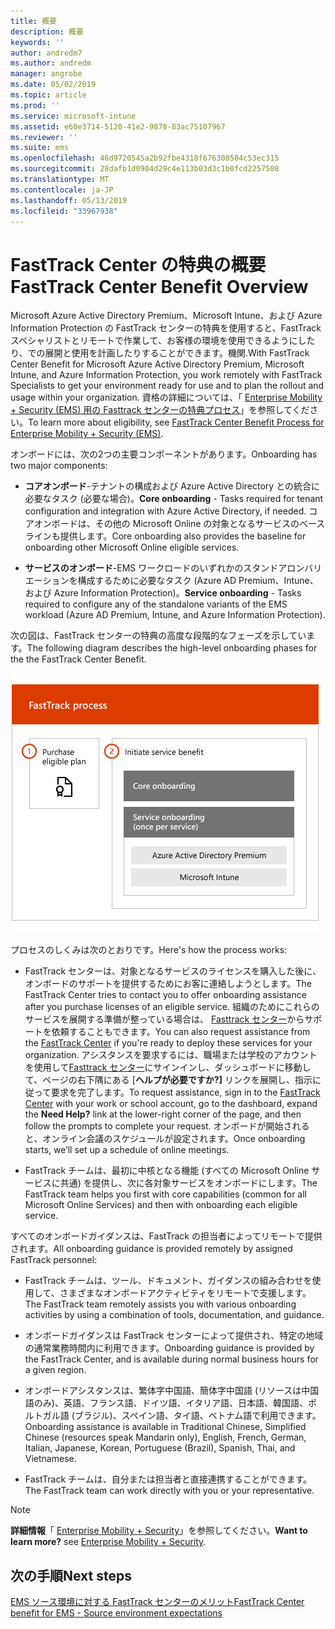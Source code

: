 ```yaml
---
title: 概要
description: 概要
keywords: ''
author: andredm7
ms.author: andredm
manager: angrobe
ms.date: 05/02/2019
ms.topic: article
ms.prod: ''
ms.service: microsoft-intune
ms.assetid: e60e3714-5120-41e2-9878-83ac75107967
ms.reviewer: ''
ms.suite: ems
ms.openlocfilehash: 46d9720545a2b92fbe4318f676308504c53ec315
ms.sourcegitcommit: 28dafb1d0904d29c4e113b03d3c1b0fcd2257508
ms.translationtype: MT
ms.contentlocale: ja-JP
ms.lasthandoff: 05/13/2019
ms.locfileid: "33967938"
---
```

# <a name="fasttrack-center-benefit-overview"></a><span data-ttu-id="5e6ea-103">FastTrack Center の特典の概要</span><span class="sxs-lookup"><span data-stu-id="5e6ea-103">FastTrack Center Benefit Overview</span></span>

<span data-ttu-id="5e6ea-104">Microsoft Azure Active Directory Premium、Microsoft Intune、および Azure Information Protection の FastTrack センターの特典を使用すると、FastTrack スペシャリストとリモートで作業して、お客様の環境を使用できるようにしたり、での展開と使用を計画したりすることができます。機関.</span><span class="sxs-lookup"><span data-stu-id="5e6ea-104">With FastTrack Center Benefit for Microsoft Azure Active Directory Premium, Microsoft Intune, and Azure Information Protection, you work remotely with FastTrack Specialists to get your environment ready for use and to plan the rollout and usage within your organization.</span></span> <span data-ttu-id="5e6ea-105">資格の詳細については、「 [Enterprise Mobility + Security (EMS) 用の Fasttrack センターの特典プロセス](EMS-fasttrack-process.md)」を参照してください。</span><span class="sxs-lookup"><span data-stu-id="5e6ea-105">To learn more about eligibility, see [FastTrack Center Benefit Process for Enterprise Mobility + Security (EMS)](EMS-fasttrack-process.md).</span></span>

<span data-ttu-id="5e6ea-106">オンボードには、次の2つの主要コンポーネントがあります。</span><span class="sxs-lookup"><span data-stu-id="5e6ea-106">Onboarding has two major components:</span></span>

-   <span data-ttu-id="5e6ea-107">**コアオンボード**-テナントの構成および Azure Active Directory との統合に必要なタスク (必要な場合)。</span><span class="sxs-lookup"><span data-stu-id="5e6ea-107">**Core onboarding** - Tasks required for tenant configuration and integration with Azure Active Directory, if needed.</span></span> <span data-ttu-id="5e6ea-108">コアオンボードは、その他の Microsoft Online の対象となるサービスのベースラインも提供します。</span><span class="sxs-lookup"><span data-stu-id="5e6ea-108">Core onboarding also provides the baseline for onboarding other Microsoft Online eligible services.</span></span>

-   <span data-ttu-id="5e6ea-109">**サービスのオンボード**-EMS ワークロードのいずれかのスタンドアロンバリエーションを構成するために必要なタスク (Azure AD Premium、Intune、および Azure Information Protection)。</span><span class="sxs-lookup"><span data-stu-id="5e6ea-109">**Service onboarding** - Tasks required to configure any of the standalone variants of the EMS workload (Azure AD Premium, Intune, and Azure Information Protection).</span></span>

<span data-ttu-id="5e6ea-110">次の図は、FastTrack センターの特典の高度な段階的なフェーズを示しています。</span><span class="sxs-lookup"><span data-stu-id="5e6ea-110">The following diagram describes the high-level onboarding phases for the the FastTrack Center Benefit.</span></span>

![FastTrack センターの特典を使用するための高レベルの段階的なフェーズ](./media/ft-onboarding-process.png)

<span data-ttu-id="5e6ea-112">プロセスのしくみは次のとおりです。</span><span class="sxs-lookup"><span data-stu-id="5e6ea-112">Here's how the process works:</span></span>

- <span data-ttu-id="5e6ea-113">FastTrack センターは、対象となるサービスのライセンスを購入した後に、オンボードのサポートを提供するためにお客に連絡しようとします。</span><span class="sxs-lookup"><span data-stu-id="5e6ea-113">The FastTrack Center tries to contact you to offer onboarding assistance after you purchase licenses of an eligible service.</span></span> <span data-ttu-id="5e6ea-114">組織のためにこれらのサービスを展開する準備が整っている場合は、 [Fasttrack センター](https://go.microsoft.com/fwlink/?linkid=780698)からサポートを依頼することもできます。</span><span class="sxs-lookup"><span data-stu-id="5e6ea-114">You can also request assistance from the [FastTrack Center](https://go.microsoft.com/fwlink/?linkid=780698) if you're ready to deploy these services for your organization.</span></span> <span data-ttu-id="5e6ea-115">アシスタンスを要求するには、職場または学校のアカウントを使用して[Fasttrack センター](https://go.microsoft.com/fwlink/?linkid=780698)にサインインし、ダッシュボードに移動して、ページの右下隅にある [**ヘルプが必要ですか?]** リンクを展開し、指示に従って要求を完了します。</span><span class="sxs-lookup"><span data-stu-id="5e6ea-115">To request assistance, sign in to the [FastTrack Center](https://go.microsoft.com/fwlink/?linkid=780698) with your work or school account, go to the dashboard, expand the **Need Help?** link at the lower-right corner of the page, and then follow the prompts to complete your request.</span></span> <span data-ttu-id="5e6ea-116">オンボードが開始されると、オンライン会議のスケジュールが設定されます。</span><span class="sxs-lookup"><span data-stu-id="5e6ea-116">Once onboarding starts, we’ll set up a schedule of online meetings.</span></span>

-   <span data-ttu-id="5e6ea-117">FastTrack チームは、最初に中核となる機能 (すべての Microsoft Online サービスに共通) を提供し、次に各対象サービスをオンボードにします。</span><span class="sxs-lookup"><span data-stu-id="5e6ea-117">The FastTrack team helps you first with core capabilities (common for all Microsoft Online Services) and then with onboarding each eligible service.</span></span>

<span data-ttu-id="5e6ea-118">すべてのオンボードガイダンスは、FastTrack の担当者によってリモートで提供されます。</span><span class="sxs-lookup"><span data-stu-id="5e6ea-118">All onboarding guidance is provided remotely by assigned FastTrack personnel:</span></span>

-   <span data-ttu-id="5e6ea-119">FastTrack チームは、ツール、ドキュメント、ガイダンスの組み合わせを使用して、さまざまなオンボードアクティビティをリモートで支援します。</span><span class="sxs-lookup"><span data-stu-id="5e6ea-119">The FastTrack team remotely assists you with various onboarding activities by using a combination of tools, documentation, and guidance.</span></span>

-   <span data-ttu-id="5e6ea-120">オンボードガイダンスは FastTrack センターによって提供され、特定の地域の通常業務時間内に利用できます。</span><span class="sxs-lookup"><span data-stu-id="5e6ea-120">Onboarding guidance is provided by the FastTrack Center, and is available during normal business hours for a given region.</span></span>

-   <span data-ttu-id="5e6ea-121">オンボードアシスタンスは、繁体字中国語、簡体字中国語 (リソースは中国語のみ)、英語、フランス語、ドイツ語、イタリア語、日本語、韓国語、ポルトガル語 (ブラジル)、スペイン語、タイ語、ベトナム語で利用できます。</span><span class="sxs-lookup"><span data-stu-id="5e6ea-121">Onboarding assistance is available in Traditional Chinese, Simplified Chinese (resources speak Mandarin only), English, French, German, Italian, Japanese, Korean, Portuguese (Brazil), Spanish, Thai, and Vietnamese.</span></span>

-   <span data-ttu-id="5e6ea-122">FastTrack チームは、自分または担当者と直接連携することができます。</span><span class="sxs-lookup"><span data-stu-id="5e6ea-122">The FastTrack team can work directly with you or your representative.</span></span>

> [!NOTE]
> <span data-ttu-id="5e6ea-123">**詳細情報**「 [Enterprise Mobility + Security](https://www.microsoft.com/cloud-platform/enterprise-mobility)」を参照してください。</span><span class="sxs-lookup"><span data-stu-id="5e6ea-123">**Want to learn more?** see [Enterprise Mobility + Security](https://www.microsoft.com/cloud-platform/enterprise-mobility).</span></span>

## <a name="next-steps"></a><span data-ttu-id="5e6ea-124">次の手順</span><span class="sxs-lookup"><span data-stu-id="5e6ea-124">Next steps</span></span>

[<span data-ttu-id="5e6ea-125">EMS ソース環境に対する FastTrack センターのメリット</span><span class="sxs-lookup"><span data-stu-id="5e6ea-125">FastTrack Center benefit for EMS - Source environment expectations</span></span>](EMS-source-environment-expectations.md)
